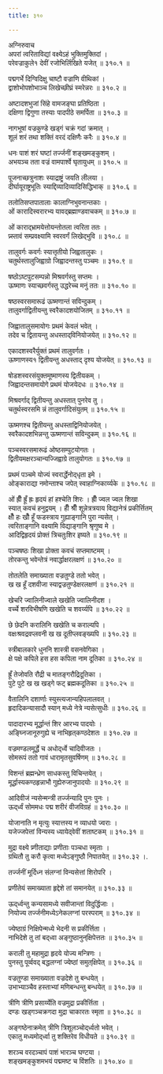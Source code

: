 ```yaml
---
title: ३१०

---
```

अग्निरुवाच  
अपरां त्वरिताविद्यां वक्ष्येऽहं भुक्तिमुक्तिदां ।  
परेवज्राकुले१ देवीं रजोभिर्लिखिते यजेत् ॥ ३१०.१ ॥  
  
पद्मगर्भे दिग्विदिक्षु चाष्टौ वज्राणि वीथिकां ।  
द्वाशोभोपशोभाञ्च लिखेच्छीघ्रं स्मरेन्नरः ॥ ३१०.२ ॥  
  
अष्टादशभुजां सिंहे वामजङ्घा प्रतिष्ठिता ।  
दक्षिणा द्विगुणा तस्याः पादपीठे समर्पिता ॥ ३१०.३ ॥  
  
नागभूषां वज्रकुण्डे खड्गं चक्रं गदां क्रमात् ।  
शूलं शरं तथा शक्तिं वरदं दक्षिणैः करैः ॥ ३१०.४ ॥  
  
धनः पाशं शरं घष्टां तर्ज्जनीं शङ्खमङ्कुशम् ।  
अभयञ्च तता वज्रं वामपार्श्वे घृतायुधम् ॥ ३१०.५ ॥  
  
पूजनाच्छत्रुनाशः स्याद्राष्ट्रं जयति लीलया ।  
दीर्घायूराष्ट्रभूतिः स्याद्दिव्यादिव्यादिसिद्धिभाक् ॥ ३१०.६ ॥  
  
तलोतिसप्तपातालाः कालाग्निभुवनान्तकाः ।  
ओं कारादिस्वरारभ्य यावद्‌ब्रह्माण्डवाचकम् ॥ ३१०.७ ॥  
  
ओं काराद्‌भ्रामयेत्तोयन्तोतला त्वरिता ततः ।  
प्र्स्तावं सम्प्रवक्ष्यामि स्वरवर्गं लिखेद्‌भुवि ॥ ३१०.८ ॥  
  
तालुवर्गः कवर्गः स्यात्तृतीयो जिह्वतालुकः ।  
चतुर्थस्तालुजिह्वाग्रो जिह्वादन्तस्तु पञ्चमः ॥ ३१०.९ ॥  
  
षष्ठोऽष्टपुटसम्पन्नो मिश्रवर्गस्तु सप्तमः ।  
ऊष्माणः स्याच्छवर्गस्तु उद्धरेच्च मनुं ततः ॥ ३१०.१० ॥  
  
षष्ठस्वरसमारूढं ऊष्मणान्तं सविन्दुकम् ।  
तालुवर्गाद्वितीयन्तु स्वरैकादशयोजितम् ॥ ३१०.११ ॥  
  
जिह्वातालुसमायोगः प्रथमं केवलं भवेत् ।  
तदेव च द्वितायन्तु अधस्ताद्‌विनियोजयेत् ॥ ३१०.१२ ॥  
  
एकादशस्वरैर्युक्तं प्रथमं तालुवर्गतः ।  
ऊष्णाणस्य१ द्वितीयन्तु अधस्ताद् दृश्य योजयेत् ॥ ३१०.१३ ॥  
  
षोडशस्वरसंयुक्तमूष्माणस्य द्वितीयकम् ।  
जिह्वादन्तसमायोगे प्रथमं योजयेदधः ॥ ३१०.१४ ॥  
  
मिश्रवर्गाद्‌ द्वितीयन्तु अधस्तात् पुनरेव तु ।  
चतुर्थस्वरसमि न्नं तालुवर्गादिसंयुतम् ॥ ३१०.१५ ॥  
  
ऊष्मणश्च द्वितीयन्तु अधस्ताद्विनियोजयेत् ।  
स्वरैकादशभिन्नन्तु ऊष्मणान्तं सविन्दुकम् ॥ ३१०.१६ ॥  
  
पञ्चस्वरसमारूढं ओष्ठसम्पुटयोगतः ।  
द्वितीयमक्षरञ्चान्यज्जिह्वाग्रे तालुयोगतः ॥ ३१०.१७ ॥  
  
प्रथमं पञ्चमे योज्यं स्वरार्द्धेनोद्‌धृता इमे ।  
ओङ्काराद्या नमोन्ताश्च जपेत् स्वाहाग्निकार्य्यके ॥ ३१०.१८ ॥  
  
ओं ह्रीँ ह्रूँ ह्रः हृदयं हां हश्चेति शिरः । ह्रीँ ज्वल ज्वल शिखा  
स्यात् कवचं हनुद्वयम् । हीँ श्रीँ शून्नेत्रत्रयाय विद्यानेत्रं प्रकीर्त्तितम्  
क्षौँ हः खौँ हूँ फडस्त्राय गुह्याङ्गानि पुरा न्यसेत् ।  
त्वरिताङ्गानि वक्ष्यामि विद्याङ्गानि श्रृणुष्व मे ।  
आदिद्विहृदयं प्रोक्तं त्रिचतुःशिर इष्यते ॥ ३१०.१९ ॥  
  
पञ्चषष्ठः शिखा प्रोक्ता कवचं सप्तमाष्टमम् ।  
तोरकन्तु भवेन्तेत्रं नवार्द्धाक्षरलक्षणं ॥ ३१०.२० ॥  
  
तोतलेति समाख्याता वज्रतुण्डे ततो भवेत् ।  
ख ख हूँ दशवीजा स्याद्वज्रतुण्डेक्षरलक्षणं ॥ ३१०.२१ ॥  
  
खेचरि ज्वालिनीज्वाले खखेति ज्वालिनीदश ।  
वर्च्चे शरविभीषणि खखेति च शवर्य्यपि ॥ ३१०.२२ ॥  
  
छे छेदनि करालिनि खखेति च कराल्यपि ।  
वक्षःश्रवद्रवप्लवनी ख ख दूतीप्लवङ्ख्यपि ॥ ३१०.२३ ॥  
  
स्त्रीबालकारे धुननि शास्त्री वसनवेगिका ।  
क्षे पक्षे कपिले हस हस कपिला नाम दूतिका ॥ ३१०.२४ ॥  
  
ह्रूँ तेजोवति रौद्री च मातङ्गरौद्रिदूतिका ।  
पुटे पुटे ख ख खड्गे फट् ब्रह्मकदूतिका ॥ ३१०.२५ ॥  
  
वैतालिनि दशार्णाः स्युस्त्यजान्यहिपलालवत् ।  
हृदादिकन्यासादौ स्यान् मध्ये नेत्रे न्यसेत्सुधीः ॥ ३१०.२६ ॥  
  
पादादारभ्य मूर्द्धान्तं शिर आरभ्य पादयोः ।  
अङ्घ्निजानूरुगुह्ये च नाभिहृत्‌कण्ठदेशतः ॥ ३१०.२७ ॥  
  
वज्रमण्डलमूर्द्धे च अधोद्‌र्ध्वे चादिवीजतः ।  
सोमरूपं ततो गावं धारामृतसुवर्षिणम् ॥ ३१०.२८ ॥  
  
विशन्तं ब्रह्मन्ध्रेण साधकस्तु विचिन्तयेत् ।  
मूर्द्धास्यकण्ठहृन्नाभौ गुह्येरुजानुपादयोः ॥ ३१०.२९ ॥  
  
आदिवीजं न्यसेन्मन्त्री तर्ज्जन्यादि पुनः पुनः ।  
ऊद्‌र्ध्वं सोममधः पद्म शरीरं वीजविग्रहं ॥ ३१०.३० ॥  
  
योजानाति न मृत्युः स्यात्तस्य न व्याधयो ज्वराः ।  
यजेज्जपेत्तां विन्यस्य ध्यायेद्‌वेवीं शताष्टकम् ॥ ३१०.३१ ॥  
  
मुद्रा वक्ष्ये प्र्णीताद्याः प्रणीताः पञ्चधा स्मृताः ।  
ग्रथितौ तु करौ कृत्वा मध्येऽङ्गुष्ठौ निपातयेत् ॥ ३१०.३२ ।.  
  
तर्ज्जनीं मूर्दिध्न संलग्नां विन्यसेत्तां शिरोपरि ।  
  
प्रणीतेयं समाख्याता हृद्देशे तां समानयेत् ॥ ३१०.३३ ॥  
  
ऊद्‌र्ध्वन्तु कन्यसामध्ये सवीजान्तां विदुर्द्धिजाः ।  
नियोज्य तर्ज्जनीमध्येऽनेकलग्नां परस्पराम् ॥ ३१०.३४ ॥  
  
ज्येष्ठाग्रं निक्षिपेन्मध्ये भेदनी स प्रकीर्त्तिता ।  
नाभिदेशे तु तां बद्‌ध्वा अङ्गुष्ठानुन्‌क्षिपेत्ततः ॥ ३१०.३५ ॥  
  
कराली तु महामुद्रा हृदये योज्य मन्त्रिणः ।  
पुनस्तु पूर्व्ववद् बद्धलग्नां ज्येष्ठां समुत्‌क्षिपेत् ॥ ३१०.३६ ॥  
  
वज्रतुण्डा समाख्याता वज्रदेशे तु बन्धयेत् ।  
उभाभ्याञ्चैव हस्ताभ्यां मणिबन्धन्तु बन्धयेत् ॥ ३१०.३७ ॥  
  
त्रीणि त्रीणि प्रसार्य्येति वज्रमुद्रा प्रकीर्त्तिता ।  
दण्डः खड्गञ्चक्रगदा मुद्रा चाकारतः स्मृता ॥ ३१०.३८ ॥  
  
अङ्गष्ठेनाक्रमेत् त्रीणि त्रिशूलञ्चोद्‌र्ध्वतो भवेत् ।  
एकातु मध्यमोद्‌र्ध्वा तु शक्तिरेव विधीयते ॥ ३१०.३९ ॥  
  
शरञ्च वरदञ्चापं पाशं भारञ्च घण्टया ।  
शङ्खमङ्कुशमभयं पद्ममष्ट च विंशतिः ॥ ३१०.४० ॥
